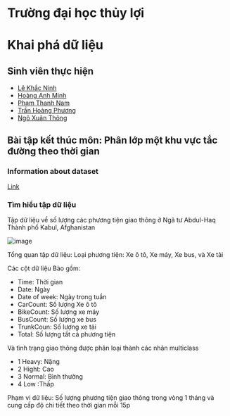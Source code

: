 # Trường đại học thủy lợi
# Khai phá dữ liệu 
## Sinh viên thực hiện
   * [Lê Khắc Ninh](https://github.com/Nik211885)
   * [Hoàng Anh Minh](https://github.com/mig4minh)
   * [Phạm Thanh Nam](https://github.com/thanhnam114)
   * [Trần Hoàng Phương](https://github.com/thprita)
   * [Ngô Xuân Thông](https://github.com/ThongNX1603)
## Bài tập kết thúc môn: Phân lớp một khu vực tắc đường theo thời gian 
### Information about dataset
[Link](https://www.kaggle.com/datasets/hasibullahaman/traffic-prediction-dataset/data)
### Tìm hiểu tập dữ liệu

Tập dữ liệu về số lượng các phương tiện giao thông ở Ngã tư Abdul-Haq Thành phố Kabul, Afghanistan

![image](https://github.com/user-attachments/assets/0785ca49-8767-4535-b1e2-021e83477f90)

Tổng quan tập dữ liệu: Loại phương tiện: Xe ô tô, Xe máy, Xe bus, và Xe tải 

Các cột dữ liệu Bào gồm: 
  * Time: Thời gian
  * Date: Ngày
  * Date of week: Ngày trong tuần
  * CarCount:  Số lượng Xe ô tô
  * BikeCount:  Số lượng xe máy
  * BusCount: Số lượng xe bus
  * TrunkCoun: Số lượng xe tải
  * Total:  Số lượng tất cả phương tiện
  
  Và tình trạng giao thông được phân loại thành các nhãn multiclass
  * 1 Heavy: Nặng
  * 2 Hight: Cao
  * 3 Normal: Bình thường
  * 4 Low :Thấp

Phạm vi dữ liệu: Số lượng phương tiện giao thông trong vòng 1 tháng và cung cấp độ chi tiết theo thời gian mỗi 15p
